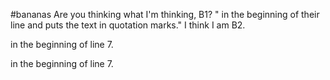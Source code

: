 #bananas
Are you thinking what I'm thinking, B1? " in the beginning of their line and puts the text in quotation marks."
I think I am B2.



in the beginning of line 7.

in the beginning of line 7.